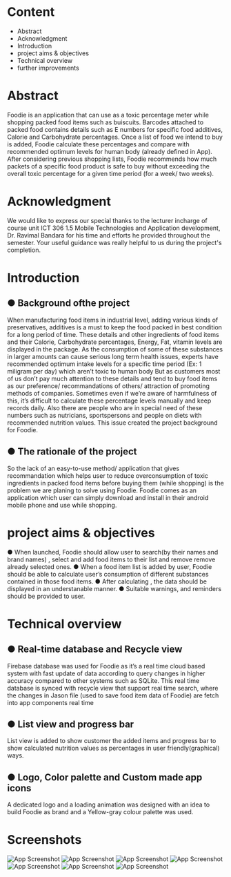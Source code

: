 
# Content

- Abstract
- Acknowledgment
- Introduction
- project aims & objectives
- Technical overview
- further improvements



# Abstract

Foodie is an application that can use as a toxic percentage meter while shopping packed food items
such as buiscuits. Barcodes attached to packed food contains details such as E numbers for specific
food additives, Calorie and Carbohydrate percentages. Once a list of food we intend to buy is added, Foodie calculate these percentages and compare with recommended optimum levels for human body (already defined in App). After considering previous shopping lists, Foodie recommends how much packets of a specific food product is safe to buy without exceeding the overall toxic percentage for a given time period (for a week/ two weeks).



# Acknowledgment
We would like to express our special thanks to the lecturer incharge of course unit ICT 306 1.5 Mobile Technologies and Application development, Dr. Ravimal Bandara for his time and efforts he provided throughout the semester. Your useful guidance was really helpful to us during the
project's completion.


# Introduction

## ● Background ofthe project

When manufacturing food items in industrial level, adding various kinds of preservatives, additives
is a must to keep the food packed in best condition for a long period of time. These details and
other ingredients of food items and their Calorie, Carbohydrate percentages, Energy, Fat, vitamin
levels are displayed in the package.
As the consumption of some of these substances in larger amounts can cause serious long term
health issues, experts have recommended optimum intake levels for a specific time period (Ex: 1
miligram per day) which aren’t toxic to human body But as customers most of us don’t pay much attention to these details and tend to buy food items
as our preference/ recommandations of others/ attraction of promoting methods of companies.
Sometimes even if we’re aware of harmfulness of this, it’s difficult to calculate these percentage
levels manually and keep records daily. Also there are people who are in special need of these
numbers such as nutricians, sportspersons and people on diets with recommended nutrition
values. This issue created the project background for Foodie.

## ● The rationale of the project

So the lack of an easy-to-use method/ application that gives recommandation which helps user to
reduce overconsumption of toxic ingredients in packed food items before buying them (while
shopping) is the problem we are planing to solve using Foodie.
Foodie comes as an application which user can simply download and install in their android mobile
phone and use while shopping.

# project aims & objectives

● When launched, Foodie should allow user to search(by their names and brand names) , select
and add food items to their list and remove remove already selected ones.
● When a food item list is added by user, Foodie should be able to calculate user’s
consumption of different substances contained in those food items.
● After calculating , the data should be displayed in an understanable manner.
● Suitable warnings, and reminders should be provided to user.

# Technical overview
## ● Real-time database and Recycle view
Firebase database was used for Foodie as it’s a real time cloud based system with fast update of
data according to query changes in higher accuracy compared to other systems such as SQLite.
This real time database is synced with recycle view that support real time search, where the
changes in Jason file (used to save food item data of Foodie) are fetch into app components real time

## ● List view and progress bar

List view is added to show customer the added items and progress bar to show calculated nutrition
values as percentages in user friendly(graphical) ways.

## ● Logo, Color palette and Custom made app icons
A dedicated logo and a loading animation was designed with an idea to build Foodie as brand and a
Yellow-gray colour palette was used.



# Screenshots

![App Screenshot](https://i.ibb.co/PgDWmhY/1.jpg)
![App Screenshot](https://i.ibb.co/NxX9NN2/2.jpg)
![App Screenshot](https://i.ibb.co/NVJX1p7/3.jpg)
![App Screenshot](https://i.ibb.co/rZRZVf2/4.jpg)
![App Screenshot](https://i.ibb.co/fCT2wq4/5.jpg)
![App Screenshot](https://i.ibb.co/2y6Z1T1/6.jpg)
![App Screenshot](https://i.ibb.co/stb96FR/7.jpg)
